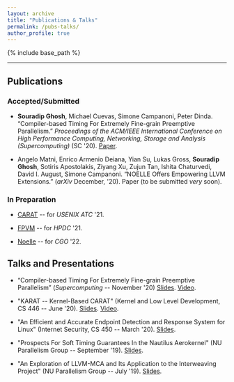 ```yaml
---
layout: archive
title: "Publications & Talks"
permalink: /pubs-talks/
author_profile: true
---
```


{% include base_path %}

---

## Publications

### Accepted/Submitted

- **Souradip Ghosh**, Michael Cuevas, Simone Campanoni, Peter Dinda. 
“Compiler-based Timing For Extremely Fine-grain Preemptive Parallelism.”
<em>Proceedings of the ACM/IEEE International Conference on High Performance Computing, Networking, Storage and Analysis (Supercomputing)</em> (SC '20). [Paper](https://www.computer.org/csdl/proceedings-article/sc/2020/999800a736/1oeOT64hcJO). 

- Angelo Matni, Enrico Armenio Deiana, Yian Su, Lukas Gross,
**Souradip Ghosh**, Sotiris Apostolakis, Ziyang Xu, Zujun Tan, 
Ishita Chaturvedi, David I. August, Simone Campanoni. “NOELLE 
Offers Empowering LLVM Extensions.” (<em>arXiv</em> December, '20). 
Paper (to be submitted <em>very</em> soon). 

### In Preparation

- [CARAT](https://souradipghosh.com/research) -- for <em>USENIX ATC</em> '21.

- [FPVM](https://souradipghosh.com/research) -- for <em>HPDC</em> '21.

- [Noelle](https://souradipghosh.com/research) -- for <em>CGO</em> '22.

## Talks and Presentations

- “Compiler-based Timing For Extremely Fine-grain Preemptive Parallelism”
(<em>Supercomputing</em> -- November '20) [Slides](https://souradipghosh.com/files/ct.pdf). [Video](https://drive.google.com/file/d/1PNNx6qDr0miiqk_I_g8CoKPjTe5rKgO5/view?usp=sharing).

- "KARAT -- Kernel-Based CARAT" (Kernel and Low Level Development, CS 
446 -- June '20). [Slides](https://souradipghosh.com/files/karat.pdf).
[Video](https://drive.google.com/file/d/1RpT4eT4N1ce9zgShi7CmNElVqgHG_El0/view?usp=sharing).

- "An Efficient and Accurate Endpoint Detection and Response System for Linux"
(Internet Security, CS 450 -- March '20). [Slides](https://souradipghosh.com/files/edr.pdf).

- "Prospects For Soft Timing Guarantees In the Nautilus Aerokernel" (NU 
Parallelism Group -- September '19). [Slides](https://souradipghosh.com/files/ct-nup.pdf). 

- "An Exploration of LLVM-MCA and Its Application to the Interweaving 
Project" (NU Parallelism Group -- July '19). [Slides](https://souradipghosh.com/files/mca.pdf). 
